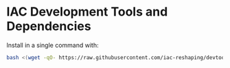 # IAC Development Tools and Dependencies

Install in a single command with:

```bash
bash <(wget -qO- https://raw.githubusercontent.com/iac-reshaping/devtools/main/tools/install.sh)
```
